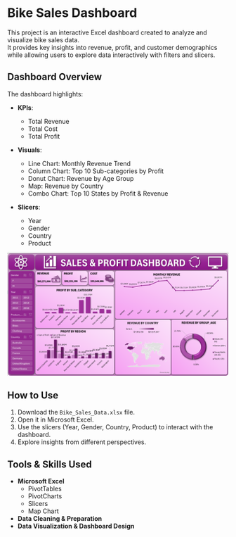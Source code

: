 # Bike Sales Dashboard  

This project is an interactive Excel dashboard created to analyze and visualize bike sales data.  
It provides key insights into revenue, profit, and customer demographics while allowing users to explore data interactively with filters and slicers.  


## Dashboard Overview  
The dashboard highlights:  
- **KPIs**:  
  - Total Revenue    
  - Total Cost  
  - Total Profit  

- **Visuals**:  
  - Line Chart: Monthly Revenue Trend  
  - Column Chart: Top 10 Sub-categories by Profit  
  - Donut Chart: Revenue by Age Group  
  - Map: Revenue by Country  
  - Combo Chart: Top 10 States by Profit & Revenue  

- **Slicers**:  
  - Year  
  - Gender  
  - Country  
  - Product  


![Dashboard Preview](Preview.png)  


## How to Use  
1. Download the `Bike_Sales_Data.xlsx` file.  
2. Open it in Microsoft Excel.  
3. Use the slicers (Year, Gender, Country, Product) to interact with the dashboard.  
4. Explore insights from different perspectives.  


## Tools & Skills Used  
- **Microsoft Excel**  
  - PivotTables  
  - PivotCharts  
  - Slicers  
  - Map Chart  
- **Data Cleaning & Preparation**  
- **Data Visualization & Dashboard Design**  
